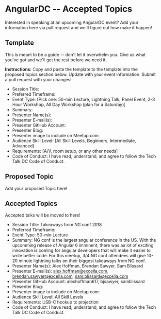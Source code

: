 # AngularDC -- Accepted Topics
Interested in speaking at an upcoming AngularDC event? Add your information here via pull request and we'll figure out how make it happen!

## Template
This is meant to be a guide -- don't let it overwhelm you. Give us what you've got and we'll get the rest before we need it.

**Instructions:** Copy and paste the template to the template into the proposed topics section below. Update with your event information. Submit a pull request with your changes!

* Session Title:
* Preferred Timeframe:
* Event Type: [Pick one: 50-min Lecture, Lightning Talk, Panel Event, 2-3 Hour Workshop, All Day Workshop (plan for a Saturday)]
* Summary:
* Presenter Name(s):
* Presenter E-mail(s):
* Presenter GitHub Account:
* Presenter Blog:
* Presenter image to include on Meetup.com:
* Audience Skill Level: [All Skill Levels, Beginners, Intermediate, Advanced]
* Requirements: [A/V, room setup, or any other needs]
* Code of Conduct: I have read, understand, and agree to follow the Tech Talk DC Code of Conduct.

## Proposed Topic

Add your proposed Topic here!


## Accepted Topics

Accepted talks will be moved to here!

* Session Title: Takeaways from NG conf 2018
* Preferred Timeframe: 
* Event Type: 50-min Lecture
* Summary: NG conf is the largest angular conference in the US. With the upcomming release of Angular 6 imminent, there was aa lot of exciting innovation is coming for angular developers that will make it easier to write better code. For this meetup, 3/4 NG conf attendees will give 10-20 minute lightning talks on their biggest takeaways from NG conf.
* Presenter Name(s): Alex Hoffman, Brendan Sawyer, Sam Blissard
* Presenter E-mail(s): alex.hoffman@excella.com, brendan.sawyer@excella.com, sam.blissard@excella.com
* Presenter GitHub Account: alexhoffman617, bjsawyer, samblissard
* Presenter Blog:
* Presenter image to include on Meetup.com: 
* Audience Skill Level: All Skill Levels
* Requirements: USB-C hookup to projection
* Code of Conduct: I have read, understand, and agree to follow the Tech Talk DC Code of Conduct.
